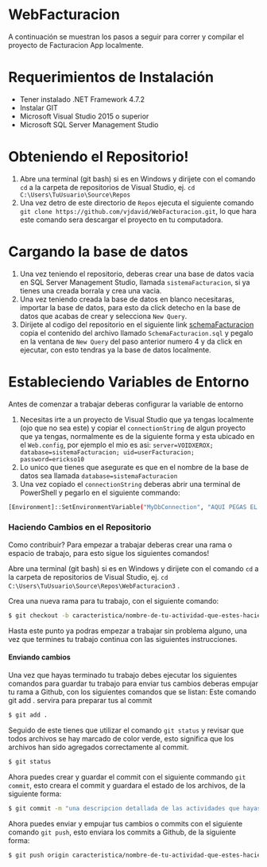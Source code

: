 # WebFacturacion

A continuación se muestran los pasos a seguir para correr y compilar el proyecto de Facturacion App localmente.

# Requerimientos de Instalación
  - Tener instalado .NET Framework 4.7.2
  - Instalar GIT 
  - Microsoft Visual Studio 2015 o superior
  - Microsoft SQL Server Management Studio

# Obteniendo el Repositorio!
  1. Abre una terminal (git bash) si es en Windows y dirijete con el comando `cd` a la carpeta de repositorios de Visual Studio, ej. `cd C:\Users\TuUsuario\Source\Repos`
  2. Una vez detro de este directorio de `Repos` ejecuta el siguiente comando `git clone https://github.com/vjdavid/WebFacturacion.git`, lo que hara este comando sera descargar el proyecto en tu computadora.
  
# Cargando la base de datos
  1. Una vez teniendo el repositorio, deberas crear una base de datos vacia en SQL Server Management Studio, llamada `sistemaFacturacion`, si ya tienes una creada borrala y crea una vacia.
  2. Una vez teniendo creada la base de datos en blanco necesitaras, importar la base de datos, para esto da click detecho en la base de datos que acabas de crear y selecciona `New Query`.
  3. Dirijete al codigo del repositorio en el siguiente link [schemaFacturacion](../master/WebFacturacion3/sql_dumps/schemaFacturacion.sql) copia el contenido del archivo llamado `SchemaFacturacion.sql` y pegalo en la ventana de `New Query` del paso anterior numero 4 y da click en ejecutar, con esto tendras ya la base de datos localmente.
# Estableciendo Variables de Entorno
Antes de comenzar a trabajar deberas configurar la variable de entorno
1. Necesitas irte a un proyecto de Visual Studio que ya tengas localmente (ojo que no sea este) y copiar el `connectionString` de algun proyecto que ya tengas, normalmente es de la siguiente forma y esta ubicado en el `Web.config`, por ejemplo el mio es asi: `server=VOIDXEROX; database=sistemaFacturacion; uid=userFacturacion; password=erickso10`
2. Lo unico que tienes que asegurate es que en el nombre de la base de datos sea llamada `database=sistemaFacturacion`
3. Una vez copiado el `connectionString` deberas abrir una terminal de PowerShell y pegarlo en el siguiente commando:
```sh
[Environment]::SetEnvironmentVariable("MyDbConnection", "AQUI PEGAS EL CONECCTION STRING QUE ACABAS DE COPIAR EN EL PASO 1", "User")
```
### Haciendo Cambios en el Repositorio

Como contribuir?
Para empezar a trabajar deberas crear una rama o espacio de trabajo, para esto sigue los siguientes comandos!

Abre una terminal (git bash) si es en Windows y dirijete con el comando `cd` a la carpeta de repositorios de Visual Studio, ej. `cd C:\Users\TuUsuario\Source\Repos\WebFacturacion3` .

Crea una nueva rama para tu trabajo, con el siguiente comando:
```sh
$ git checkout -b caracteristica/nombre-de-tu-actividad-que-estes-haciendo
```
Hasta este punto ya podras empezar a trabajar sin problema alguno, una vez que termines tu trabajo continua con las siguientes instrucciones.
#### Enviando cambios
Una vez que hayas terminado tu trabajo debes ejecutar los siguientes comandos para guardar tu trabajo para enviar tus cambios deberas empujar tu rama a Github, con los siguientes comandos que se listan:
Este comando git add . servira para preparar tus al commit 
```sh
$ git add .
```
Seguido de este tienes que utilizar el comando `git status` y revisar que todos archivos se hay marcado de color verde, esto significa que los archivos han sido agregados correctamente al commit.
```sh
$ git status
```
Ahora puedes crear y guardar el commit con el siguiente commando `git commit`, esto creara el commit y guardara el estado de los archivos, de la siguiente forma:
```sh
$ git commit -m "una descripcion detallada de las actividades que hayas realizado"
```
Ahora puedes enviar y empujar tus cambios o commits con el siguiente comando `git push`, esto enviara los commits a Github, de la siguiente forma:
```sh
$ git push origin caracteristica/nombre-de-tu-actividad-que-estes-haciendo 
```
